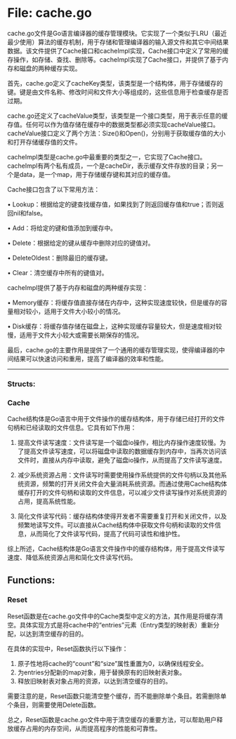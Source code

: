 # File: cache.go

cache.go文件是Go语言编译器的缓存管理模块。它实现了一个类似于LRU（最近最少使用）算法的缓存机制，用于存储和管理编译器的输入源文件和其它中间结果数据。该文件提供了Cache接口和cacheImpl实现，Cache接口中定义了常用的缓存操作，如存储、查找、删除等。cacheImpl实现了Cache接口，并提供了基于内存和磁盘的两种缓存实现。

首先，cache.go定义了cacheKey类型，该类型是一个结构体，用于存储缓存的键。键是由文件名称、修改时间和文件大小等组成的，这些信息用于检查缓存是否过期。

cache.go还定义了cacheValue类型，该类型是一个接口类型，用于表示任意的缓存值。任何可以作为值存储在缓存中的数据类型都必须实现cacheValue接口。cacheValue接口定义了两个方法：Size()和Open()，分别用于获取缓存值的大小和打开存储缓存值的文件。

cacheImpl类型是cache.go中最重要的类型之一，它实现了Cache接口。cacheImpl有两个私有成员，一个是cacheDir，表示缓存文件存放的目录；另一个是data，是一个map，用于存储缓存键和其对应的缓存值。

Cache接口包含了以下常用方法：

•	Lookup：根据给定的键查找缓存值，如果找到了则返回缓存值和true；否则返回nil和false。

•	Add：将给定的键和值添加到缓存中。

•	Delete：根据给定的键从缓存中删除对应的键值对。

•	DeleteOldest：删除最旧的缓存键。

•	Clear：清空缓存中所有的键值对。

cacheImpl提供了基于内存和磁盘的两种缓存实现：

•	Memory缓存：将缓存值直接存储在内存中，这种实现速度较快，但是缓存的容量相对较小，适用于文件大小较小的情况。

•	Disk缓存：将缓存值存储在磁盘上，这种实现缓存容量较大，但是速度相对较慢，适用于文件大小较大或需要长期保存的情况。

最后，cache.go的主要作用是提供了一个通用的缓存管理实现，使得编译器的中间结果可以快速访问和重用，提高了编译器的效率和性能。




---

### Structs:

### Cache

Cache结构体是Go语言中用于文件操作的缓存结构体，用于存储已经打开的文件句柄和已经读取的文件信息。它具有如下作用：

1. 提高文件读写速度：文件读写是一个磁盘io操作，相比内存操作速度较慢。为了提高文件读写速度，可以将磁盘中读取的数据缓存到内存中，当再次访问该文件时，直接从内存中读取，避免了磁盘io操作，从而提高了文件读写速度。

2. 减少系统资源占用：文件读写时需要使用操作系统提供的文件句柄以及其他系统资源，频繁的打开关闭文件会大量消耗系统资源。而通过使用Cache结构体缓存打开的文件句柄和读取的文件信息，可以减少文件读写操作对系统资源的占用，提高系统性能。

3. 简化文件读写代码：缓存结构体使得开发者不需要重复打开和关闭文件，以及频繁地读写文件。可以直接从Cache结构体中获取文件句柄和读取的文件信息，从而简化了文件读写代码，提高了代码可读性和维护性。

综上所述，Cache结构体是Go语言文件操作中的缓存结构体，用于提高文件读写速度、降低系统资源占用和简化文件读写代码。



## Functions:

### Reset

Reset函数是在cache.go文件中的Cache类型中定义的方法，其作用是将缓存清空。具体实现方式是将cache中的“entries”元素（Entry类型的映射表）重新分配，以达到清空缓存的目的。

在具体的实现中，Reset函数执行以下操作：

1. 原子性地将cache的“count”和“size”属性重置为0，以确保线程安全。
2. 为entries分配新的map对象，用于替换原有的旧映射表对象。
3. 释放旧映射表对象占用的资源，以达到清空缓存的目的。

需要注意的是，Reset函数只能清空整个缓存，而不能删除单个条目。若需删除单个条目，则需要使用Delete函数。

总之，Reset函数是cache.go文件中用于清空缓存的重要方法，可以帮助用户释放缓存占用的内存空间，从而提高程序的性能和可靠性。



